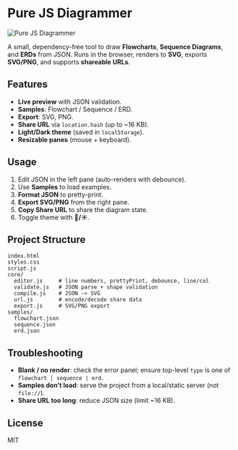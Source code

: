 # Pure JS Diagrammer

![Pure JS Diagrammer](https://hisham-mhammed-afifi.github.io/Pure-JS-Diagrammer/image.png "Pure JS Diagrammer screenshot")

A small, dependency-free tool to draw **Flowcharts**, **Sequence Diagrams**, and **ERDs** from JSON.
Runs in the browser, renders to **SVG**, exports **SVG/PNG**, and supports **shareable URLs**.

## Features

- **Live preview** with JSON validation.
- **Samples**: Flowchart / Sequence / ERD.
- **Export**: SVG, PNG.
- **Share URL** via `location.hash` (up to \~16 KB).
- **Light/Dark theme** (saved in `localStorage`).
- **Resizable panes** (mouse + keyboard).

## Usage

1. Edit JSON in the left pane (auto-renders with debounce).
2. Use **Samples** to load examples.
3. **Format JSON** to pretty-print.
4. **Export SVG/PNG** from the right pane.
5. **Copy Share URL** to share the diagram state.
6. Toggle theme with **🌙/☀️**.

## Project Structure

```
index.html
styles.css
script.js
core/
  editor.js     # line numbers, prettyPrint, debounce, line/col
  validate.js   # JSON parse + shape validation
  compile.js    # JSON -> SVG
  url.js        # encode/decode share data
  export.js     # SVG/PNG export
samples/
  flowchart.json
  sequence.json
  erd.json
```

## Troubleshooting

- **Blank / no render**: check the error panel; ensure top-level `type` is one of `flowchart | sequence | erd`.
- **Samples don’t load**: serve the project from a local/static server (not `file://`).
- **Share URL too long**: reduce JSON size (limit \~16 KB).

## License

MIT
